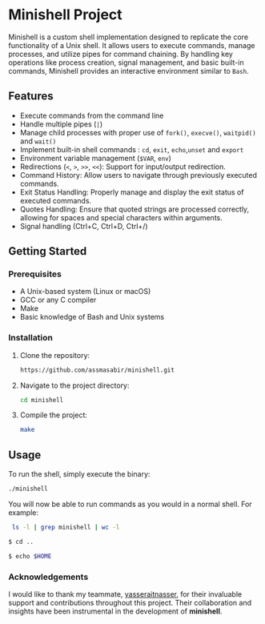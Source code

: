 # Minishell Project

Minishell is a custom shell implementation designed to replicate the core functionality of a Unix shell. It allows users to execute commands, manage processes, and utilize pipes for command chaining. By handling key operations like process creation, signal management, and basic built-in commands, Minishell provides an interactive environment similar to `Bash`.

## Features

- Execute commands from the command line
- Handle multiple pipes (`|`)
- Manage child processes with proper use of `fork()`, `execve()`, `waitpid()` and `wait()`
- Implement built-in shell commands : `cd`, `exit`, `echo`,`unset` and `export`
- Environment variable management (`$VAR`, `env`)
- Redirections (`<`, `>`, `>>`, `<<`): Support for input/output redirection.
- Command History: Allow users to navigate through previously executed commands.
- Exit Status Handling: Properly manage and display the exit status of executed commands.
- Quotes Handling: Ensure that quoted strings are processed correctly, allowing for spaces and special characters within arguments.
- Signal handling (Ctrl+C, Ctrl+D, Ctrl+/)

## Getting Started

### Prerequisites

- A Unix-based system (Linux or macOS)
- GCC or any C compiler
- Make
- Basic knowledge of Bash and Unix systems

### Installation

1. Clone the repository:

    ```bash
    https://github.com/assmasabir/minishell.git
    ```

2. Navigate to the project directory:

    ```bash
    cd minishell
    ```

3. Compile the project:

    ```bash
    make
    ```

## Usage

To run the shell, simply execute the binary:

```bash
./minishell
```
You will now be able to run commands as you would in a normal shell. For example:
```bash
 ls -l | grep minishell | wc -l
```
```bash
$ cd ..
```
```bash
$ echo $HOME
```
### Acknowledgements

I would like to thank my teammate, [yasseraitnasser](https://github.com/yasseraitnasser), for their invaluable support and contributions throughout this project. Their collaboration and insights have been instrumental in the development of **minishell**.
